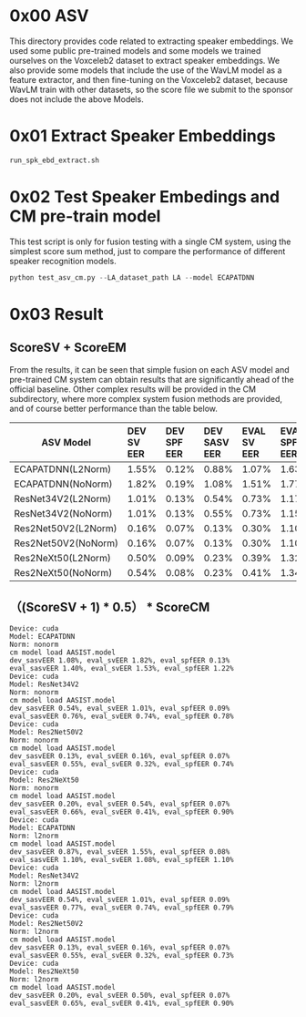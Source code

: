 # 0x00 ASV
This directory provides code related to extracting speaker embeddings. 
We used some public pre-trained models and some models we trained ourselves on the Voxceleb2 dataset to extract speaker embeddings.
We also provide some models that include the use of the WavLM model as a feature extractor, and then fine-tuning on the Voxceleb2 dataset, because WavLM train with other datasets, so the score file we submit to the sponsor does not include the above Models. 
# 0x01 Extract Speaker Embeddings
```bash
run_spk_ebd_extract.sh
```
# 0x02 Test Speaker Embedings and CM pre-train model
This test script is only for fusion testing with a single CM system, using the simplest score sum method, just to compare the performance of different speaker recognition models.

```python
python test_asv_cm.py --LA_dataset_path LA --model ECAPATDNN 
```
# 0x03 Result
## ScoreSV + ScoreEM
From the results, it can be seen that simple fusion on each ASV model and pre-trained CM system can obtain results that are significantly ahead of the official baseline. Other complex results will be provided in the CM subdirectory, where more complex system fusion methods are provided, and of course better performance than the table below.  


| ASV Model         |  DEV SV EER  |  DEV SPF EER  |  DEV SASV EER | EVAL SV EER  |  EVAL SPF EER  |  EAVL SASV EER | 
| ---------------   | :---------   | :---------    |  :------------| :---------   |  :---------    |  :------------ | 
| ECAPATDNN(L2Norm) |   1.55%      |     0.12%     |      0.88%    |    1.07%     |    1.63%       |      1.35%     |  
| ECAPATDNN(NoNorm) |    1.82%     |     0.19%     |      1.08%    |    1.51%     |    1.77%       |      1.60%     |  
| ResNet34V2(L2Norm) |   1.01%     |     0.13%     |     0.54%     |     0.73%    |     1.17%      |       0.97%    |  
| ResNet34V2(NoNorm) |   1.01%     |     0.13%     |     0.55%     |     0.73%    |     1.15%      |       0.96%    |  
| Res2Net50V2(L2Norm)|     0.16%   |      0.07%    |     0.13%     |     0.30%    |     1.10%      |       `0.78%`  |  
| Res2Net50V2(NoNorm)|     0.16%   |      0.07%    |     0.13%     |     0.30%    |     1.10%      |       `0.78%`  |  
| Res2NeXt50(L2Norm) |    0.50%    |      0.09%    |     0.23%     |     0.39%    |     1.32%      |       0.96%    |  
| Res2NeXt50(NoNorm) |    0.54%    |      0.08%    |     0.23%     |     0.41%    |     1.34%      |       0.97%    |  

## （(ScoreSV + 1) * 0.5） * ScoreCM
```
Device: cuda
Model: ECAPATDNN
Norm: nonorm
cm model load AASIST.model
dev_sasvEER 1.08%, eval_svEER 1.82%, eval_spfEER 0.13%
eval_sasvEER 1.40%, eval_svEER 1.53%, eval_spfEER 1.22%
Device: cuda
Model: ResNet34V2
Norm: nonorm
cm model load AASIST.model
dev_sasvEER 0.54%, eval_svEER 1.01%, eval_spfEER 0.09%
eval_sasvEER 0.76%, eval_svEER 0.74%, eval_spfEER 0.78%
Device: cuda
Model: Res2Net50V2
Norm: nonorm
cm model load AASIST.model
dev_sasvEER 0.13%, eval_svEER 0.16%, eval_spfEER 0.07%
eval_sasvEER 0.55%, eval_svEER 0.32%, eval_spfEER 0.74%
Device: cuda
Model: Res2NeXt50
Norm: nonorm
cm model load AASIST.model
dev_sasvEER 0.20%, eval_svEER 0.54%, eval_spfEER 0.07%
eval_sasvEER 0.66%, eval_svEER 0.41%, eval_spfEER 0.90%
Device: cuda
Model: ECAPATDNN
Norm: l2norm
cm model load AASIST.model
dev_sasvEER 0.87%, eval_svEER 1.55%, eval_spfEER 0.08%
eval_sasvEER 1.10%, eval_svEER 1.08%, eval_spfEER 1.10%
Device: cuda
Model: ResNet34V2
Norm: l2norm
cm model load AASIST.model
dev_sasvEER 0.54%, eval_svEER 1.01%, eval_spfEER 0.09%
eval_sasvEER 0.77%, eval_svEER 0.74%, eval_spfEER 0.79%
Device: cuda
Model: Res2Net50V2
Norm: l2norm
cm model load AASIST.model
dev_sasvEER 0.13%, eval_svEER 0.16%, eval_spfEER 0.07%
eval_sasvEER 0.55%, eval_svEER 0.32%, eval_spfEER 0.73%
Device: cuda
Model: Res2NeXt50
Norm: l2norm
cm model load AASIST.model
dev_sasvEER 0.20%, eval_svEER 0.50%, eval_spfEER 0.07%
eval_sasvEER 0.65%, eval_svEER 0.41%, eval_spfEER 0.90%
```

